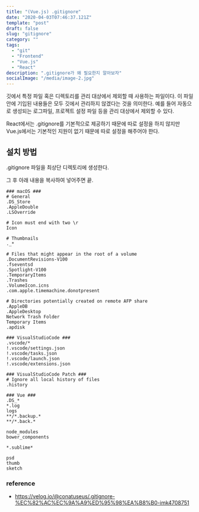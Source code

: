 ```yaml
---
title: "(Vue.js) .gitignore"
date: "2020-04-03T07:46:37.121Z"
template: "post"
draft: false
slug: "gitignore"
category: ""
tags:
  - "git"
  - "Frontend"
  - "Vue.js"
  - "React"
description: ".gitignore가 왜 필요한지 알아보자"
socialImage: "/media/image-2.jpg"
---
```


깃에서 특정 파일 혹은 디렉토리를 관리 대상에서 제외할 때 사용하는 파일이다.
이 파일 안에 기입된 내용들은 모두 깃에서 관리하지 않겠다는 것을 의미한다. 예를 들어 자동으로 생성되는 로그파일, 프로젝트 설정 파일 등을 관리 대상에서 제외할 수 있다.

React에서는 .gitignore를 기본적으로 제공하기 때문에 따로 설정을 하지 않지만 Vue.js에서는 기본적인 지원이 없기 때문에 따로 설정을 해주어야 한다.

## 설치 방법

.gitignore 파일을 최상단 디렉토리에 생성한다.

그 후 아래 내용을 복사하여 넣어주면 끝.

```
### macOS ###
# General
.DS_Store
.AppleDouble
.LSOverride

# Icon must end with two \r
Icon

# Thumbnails
._*

# Files that might appear in the root of a volume
.DocumentRevisions-V100
.fseventsd
.Spotlight-V100
.TemporaryItems
.Trashes
.VolumeIcon.icns
.com.apple.timemachine.donotpresent

# Directories potentially created on remote AFP share
.AppleDB
.AppleDesktop
Network Trash Folder
Temporary Items
.apdisk

### VisualStudioCode ###
.vscode/*
!.vscode/settings.json
!.vscode/tasks.json
!.vscode/launch.json
!.vscode/extensions.json

### VisualStudioCode Patch ###
# Ignore all local history of files
.history

### Vue ###
.DS_*
*.log
logs
**/*.backup.*
**/*.back.*

node_modules
bower_components

*.sublime*

psd
thumb
sketch
```

### reference

- https://velog.io/@conatuseus/.gitignore-%EC%82%AC%EC%9A%A9%ED%95%98%EA%B8%B0-imk4708751
